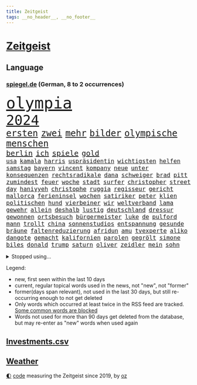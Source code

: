 ```yaml
---
title: Zeitgeist
tags: __no_header__, __no_footer__
---
```


# [Zeitgeist](https://oliz.io/zeitgeist/)

## Language

<h3><a href="https://www.spiegel.de" target="_blank">spiegel.de</a> (German, 8 to 2 occurrences)</h3>
<p style="font-family:monospace">
<span style="font-size:32pt"><a href="news_links.html#olympia" class="current">olympia</a></span>
<br>
<span style="font-size:28pt"><a href="news_links.html#2024" class="current">2024</a></span>
<br>
<span style="font-size:18pt"><a href="news_links.html#ersten" class="current">ersten</a></span>
<span style="font-size:18pt"><a href="news_links.html#zwei" class="current">zwei</a></span>
<span style="font-size:18pt"><a href="news_links.html#mehr" class="current">mehr</a></span>
<span style="font-size:18pt"><a href="news_links.html#bilder" class="current">bilder</a></span>
<span style="font-size:18pt"><a href="news_links.html#olympische" class="current">olympische</a></span>
<span style="font-size:18pt"><a href="news_links.html#menschen" class="current">menschen</a></span>
<br>
<span style="font-size:15pt"><a href="news_links.html#berlin" class="current">berlin</a></span>
<span style="font-size:15pt"><a href="news_links.html#ich" class="current">ich</a></span>
<span style="font-size:15pt"><a href="news_links.html#spiele" class="current">spiele</a></span>
<span style="font-size:15pt"><a href="news_links.html#gold" class="current">gold</a></span>
<br>
<span style="font-size:12pt"><a href="news_links.html#usa" class="current">usa</a></span>
<span style="font-size:12pt"><a href="news_links.html#kamala" class="current">kamala</a></span>
<span style="font-size:12pt"><a href="news_links.html#harris" class="current">harris</a></span>
<span style="font-size:12pt"><a href="news_links.html#uspräsidentin" class="current">uspräsidentin</a></span>
<span style="font-size:12pt"><a href="news_links.html#wichtigsten" class="current">wichtigsten</a></span>
<span style="font-size:12pt"><a href="news_links.html#helfen" class="current">helfen</a></span>
<span style="font-size:12pt"><a href="news_links.html#samstag" class="current">samstag</a></span>
<span style="font-size:12pt"><a href="news_links.html#bayern" class="current">bayern</a></span>
<span style="font-size:12pt"><a href="news_links.html#vincent" class="current">vincent</a></span>
<span style="font-size:12pt"><a href="news_links.html#kompany" class="current">kompany</a></span>
<span style="font-size:12pt"><a href="news_links.html#neue" class="current">neue</a></span>
<span style="font-size:12pt"><a href="news_links.html#unter" class="current">unter</a></span>
<span style="font-size:12pt"><a href="news_links.html#konsequenzen" class="current">konsequenzen</a></span>
<span style="font-size:12pt"><a href="news_links.html#rechtsradikale" class="current">rechtsradikale</a></span>
<span style="font-size:12pt"><a href="news_links.html#dana" class="new">dana</a></span>
<span style="font-size:12pt"><a href="news_links.html#schweiger" class="new">schweiger</a></span>
<span style="font-size:12pt"><a href="news_links.html#brad" class="current">brad</a></span>
<span style="font-size:12pt"><a href="news_links.html#pitt" class="current">pitt</a></span>
<span style="font-size:12pt"><a href="news_links.html#zumindest" class="current">zumindest</a></span>
<span style="font-size:12pt"><a href="news_links.html#feuer" class="current">feuer</a></span>
<span style="font-size:12pt"><a href="news_links.html#woche" class="current">woche</a></span>
<span style="font-size:12pt"><a href="news_links.html#stadt" class="current">stadt</a></span>
<span style="font-size:12pt"><a href="news_links.html#surfer" class="current">surfer</a></span>
<span style="font-size:12pt"><a href="news_links.html#christopher" class="current">christopher</a></span>
<span style="font-size:12pt"><a href="news_links.html#street" class="current">street</a></span>
<span style="font-size:12pt"><a href="news_links.html#day" class="current">day</a></span>
<span style="font-size:12pt"><a href="news_links.html#haniyyeh" class="new">haniyyeh</a></span>
<span style="font-size:12pt"><a href="news_links.html#christophe" class="new">christophe</a></span>
<span style="font-size:12pt"><a href="news_links.html#ruggia" class="new">ruggia</a></span>
<span style="font-size:12pt"><a href="news_links.html#regisseur" class="current">regisseur</a></span>
<span style="font-size:12pt"><a href="news_links.html#gericht" class="current">gericht</a></span>
<span style="font-size:12pt"><a href="news_links.html#mallorca" class="current">mallorca</a></span>
<span style="font-size:12pt"><a href="news_links.html#ferieninsel" class="new">ferieninsel</a></span>
<span style="font-size:12pt"><a href="news_links.html#wochen" class="current">wochen</a></span>
<span style="font-size:12pt"><a href="news_links.html#satiriker" class="new">satiriker</a></span>
<span style="font-size:12pt"><a href="news_links.html#peter" class="current">peter</a></span>
<span style="font-size:12pt"><a href="news_links.html#klien" class="new">klien</a></span>
<span style="font-size:12pt"><a href="news_links.html#politischen" class="current">politischen</a></span>
<span style="font-size:12pt"><a href="news_links.html#hund" class="current">hund</a></span>
<span style="font-size:12pt"><a href="news_links.html#vierbeiner" class="new">vierbeiner</a></span>
<span style="font-size:12pt"><a href="news_links.html#wir" class="current">wir</a></span>
<span style="font-size:12pt"><a href="news_links.html#weltverband" class="current">weltverband</a></span>
<span style="font-size:12pt"><a href="news_links.html#lama" class="current">lama</a></span>
<span style="font-size:12pt"><a href="news_links.html#gewehr" class="current">gewehr</a></span>
<span style="font-size:12pt"><a href="news_links.html#allein" class="current">allein</a></span>
<span style="font-size:12pt"><a href="news_links.html#deshalb" class="current">deshalb</a></span>
<span style="font-size:12pt"><a href="news_links.html#lustig" class="current">lustig</a></span>
<span style="font-size:12pt"><a href="news_links.html#deutschland" class="current">deutschland</a></span>
<span style="font-size:12pt"><a href="news_links.html#dressur" class="new">dressur</a></span>
<span style="font-size:12pt"><a href="news_links.html#gewonnen" class="current">gewonnen</a></span>
<span style="font-size:12pt"><a href="news_links.html#ortsbesuch" class="new">ortsbesuch</a></span>
<span style="font-size:12pt"><a href="news_links.html#bürgermeister" class="current">bürgermeister</a></span>
<span style="font-size:12pt"><a href="news_links.html#luke" class="current">luke</a></span>
<span style="font-size:12pt"><a href="news_links.html#de" class="current">de</a></span>
<span style="font-size:12pt"><a href="news_links.html#pulford" class="new">pulford</a></span>
<span style="font-size:12pt"><a href="news_links.html#mann" class="current">mann</a></span>
<span style="font-size:12pt"><a href="news_links.html#trollt" class="new">trollt</a></span>
<span style="font-size:12pt"><a href="news_links.html#china" class="current">china</a></span>
<span style="font-size:12pt"><a href="news_links.html#sonnenstudios" class="new">sonnenstudios</a></span>
<span style="font-size:12pt"><a href="news_links.html#entspannung" class="current">entspannung</a></span>
<span style="font-size:12pt"><a href="news_links.html#gesunde" class="current">gesunde</a></span>
<span style="font-size:12pt"><a href="news_links.html#bräune" class="new">bräune</a></span>
<span style="font-size:12pt"><a href="news_links.html#faltenreduzierung" class="new">faltenreduzierung</a></span>
<span style="font-size:12pt"><a href="news_links.html#afridun" class="new">afridun</a></span>
<span style="font-size:12pt"><a href="news_links.html#amu" class="new">amu</a></span>
<span style="font-size:12pt"><a href="news_links.html#tvexperte" class="current">tvexperte</a></span>
<span style="font-size:12pt"><a href="news_links.html#aliko" class="new">aliko</a></span>
<span style="font-size:12pt"><a href="news_links.html#dangote" class="new">dangote</a></span>
<span style="font-size:12pt"><a href="news_links.html#gemacht" class="current">gemacht</a></span>
<span style="font-size:12pt"><a href="news_links.html#kalifornien" class="current">kalifornien</a></span>
<span style="font-size:12pt"><a href="news_links.html#parolen" class="current">parolen</a></span>
<span style="font-size:12pt"><a href="news_links.html#gegrölt" class="current">gegrölt</a></span>
<span style="font-size:12pt"><a href="news_links.html#simone" class="current">simone</a></span>
<span style="font-size:12pt"><a href="news_links.html#biles" class="current">biles</a></span>
<span style="font-size:12pt"><a href="news_links.html#donald" class="current">donald</a></span>
<span style="font-size:12pt"><a href="news_links.html#trump" class="current">trump</a></span>
<span style="font-size:12pt"><a href="news_links.html#saturn" class="current">saturn</a></span>
<span style="font-size:12pt"><a href="news_links.html#oliver" class="current">oliver</a></span>
<span style="font-size:12pt"><a href="news_links.html#zeidler" class="current">zeidler</a></span>
<span style="font-size:12pt"><a href="news_links.html#mein" class="current">mein</a></span>
<span style="font-size:12pt"><a href="news_links.html#sohn" class="current">sohn</a></span>
</p>
<details>
<summary>Stopped using...</summary>
<p class="former" style="font-size:12pt">
echte(1381) arm(1380) bereich(1380) konzerne(1380) beobachten(1379) erfahrungen(1379) fünfte(1379) punkte(1379) besorgt(1378) bessere(1378) draußen(1378) internationaler(1378) rest(1378) tieren(1378) verweigert(1378) angeklagter(1377) queen(1377) nationen(1376) verhandelt(1376) cdupolitiker(1375) entgegen(1375) entschuldigt(1375) gerhard(1375) interesse(1375) verpassen(1375) 04(1374) dementiert(1374) elfmeter(1374) jedem(1374) liste(1374) polizeieinsatz(1374) tschechien(1374) verhältnis(1374) fliehen(1373) hacker(1373) kassiert(1373) mahnt(1373) arsenal(1372) ersetzen(1372) gewissen(1372) geändert(1372) konflikte(1372) rom(1372) steigende(1372) träumen(1372) untersuchungsausschuss(1372) verschieben(1372) villa(1372) wechseln(1372) 2017(1371) anbieter(1371) kleines(1371) kritisierte(1371) landen(1371) landkreis(1371) respekt(1371) räumen(1371) sinnvoll(1371) strafen(1371) vermeiden(1371) eng(1370) radikal(1370) trennt(1370) verlängerung(1370) angeblichen(1369) freilassung(1369) härter(1369) ii(1369) vermuten(1369) verurteilte(1369) überlebte(1369) getrennt(1368) hinterher(1368) polens(1368) erkrankt(1367) verbreiten(1366) 1500(1365) fragt(1365) aufgehoben(1364) geburt(1364) haushalte(1364) litauen(1364) trennung(1363) drastisch(1362) ägypten(1362) wiederholt(1361) todesopfer(1360) überholt(1360) half(1359) kommende(1359) wahrscheinlich(1359) mangel(1358) überschwemmungen(1358) exporte(1357) antisemitismus(1356) aufhalten(1356) brach(1356) affäre(1355) änderungen(1353) handel(1352) syrer(1352) landete(1351) not(1351) auflagen(1350) halbe(1346) abhängig(1345) beitrag(1344) leider(1343) herausforderung(1338) bewegt(1332) entspannt(1326) überfordert(1325) gebieten(1321) last(1309) billiger(1306) ausweg(1305) diagnose(1266) autobauer(1262) estland(1245) zusammenbruch(1234) fußballnationalmannschaft(1174) lediglich(1155) videoaufnahmen(1139) cup(1094) dörfer(1073) entlastung(1068) nachspielzeit(1065) börsen(1050) zorn(1043) nachmittag(1039) entlasten(1031) demo(1018) beider(1009) elke(1001) heidenreich(1001) lädt(990) unbekannter(990) russisches(983) tödlichem(981) euländer(980) laura(967) vatikan(965) außenministerium(961) einziger(956) finnland(954) kanzlers(940) erschwert(936) lemke(920) geschenk(908) herausgefunden(894) ergeben(893) überzeugung(893) vereinigung(875) königsklasse(838) günstiger(836) niedersächsischen(835) erlauben(826) durchsuchen(817) regieren(810) dahin(805) sylt(790) verzweiflung(784) cannabis(780) debattiert(778) kühnert(773) sexuell(769) ulrich(768) galten(765) nationale(759) unentschieden(750) fassungslos(737) erlegen(733) kämpferisch(733) hände(704) tobias(696) antarktis(691) talkshow(684) gerechtfertigt(683) eingreifen(681) yorker(677) feierten(675) machtmissbrauch(670) monika(668) emissionen(666) quer(662) angreifen(655) besatzung(651) katze(650) knappe(640) auszeichnung(639) spielzeug(615) uskonzern(615) rudi(613) gesprengt(611) bewirken(604) wirtschaftliche(600) pop(592) flogen(589) abschiebungen(587) auflaufen(585) erheben(579) überschritten(571) praxis(570) beliebter(568) rekordhoch(567) pokal(565) renommierte(564) viertagewoche(563) völler(561) gebühren(557) hilfsorganisation(551) erleidet(546) wand(546) landwirte(545) befasst(540) freier(539) schwache(536) weimar(533) startups(532) schweres(525) beitritt(517) verzögerung(515) stillstand(514) unterbrechung(509) überschattet(506) beigetragen(497) rio(497) fakten(493) kindergrundsicherung(491) optionen(488) kassen(487) erwarteten(484) asylpolitik(472) boomt(471) startete(467) reuß(464) rahmen(463) tickets(454) staatsbürger(449) straßenverkehr(445) court(444) kolleginnen(442) horror(440) ikone(439) optimismus(436) katrin(435) vollem(433) expertengremium(432) mühe(431) hamm(426) nachbesserungen(426) spektakulären(426) strompreise(425) fossile(423) prognostiziert(422) angelegt(420) bekennt(411) qualifiziert(410) website(408) qualität(406) ausschließen(405) abgewehrt(398) abschaffen(398) kurve(398) indischer(395) anschluss(392) überlegen(390) obersten(388) steve(388) abends(385) gesellschaftliche(384) toronto(383) benachteiligt(381) prägte(379) soziologe(379) abgesehen(378) ankunft(376) xiii(373) zulieferer(373) besiegen(371) luka(369) verkehrswende(368) travis(365) gerichts(364) atlanta(363) metropole(361) ausgehandelt(359) unterscheiden(358) einzuführen(355) lagen(355) football(353) wirtschaftsweise(353) butter(348) torwart(348) pauli(340) kandidiert(334) verglichen(330) wirbel(330) eigentor(329) israeli(329) welten(329) antonio(326) verkehrsunfall(324) zusammengebrochen(323) dirk(322) rucksack(322) afdchef(321) fame(321) gewechselt(320) beute(317) 03(316) generalbundesanwalt(314) tvsender(314) phänomen(312) zypern(310) fußballfans(308) schlechtesten(306) spdgeneralsekretär(304) belästigt(301) düsteren(300) 1994(299) comedian(299) organisatoren(297) wehrpflicht(296) population(293) bulls(289) volle(288) antisemitischer(287) erkältung(286) israelischer(285) sanitäter(285) aufruhr(284) ebay(284) raumstation(284) hinterlässt(283) instrument(283) rekordzahl(281) orlando(279) historikerin(276) intern(275) kelce(273) usrepräsentantenhaus(271) stimmte(270) nominierung(269) großzügigen(268) tanzen(267) wilde(267) achtzigerjahre(266) höchster(266) streifenwagen(266) mancherorts(265) stadien(264) bezirk(263) mentale(261) 1990(260) regierungserklärung(258) mohammad(257) sofia(257) zölle(257) gdl(256) hamasgeisel(252) kiboom(252) versammelt(252) option(250) gdlchef(245) schwindet(245) weselsky(245) db(243) kritischer(243) strengen(243) perry(239) unrwa(239) crown(238) fluggäste(238) unterschätzt(238) kliniken(236) doppelter(235) staatsanwälte(234) 2012(233) psychologe(233) ausschlussverfahren(232) torjäger(232) eier(230) haftstrafen(229) netflixserie(229) helsinki(228) bett(227) finanzieren(227) verabschiedung(225) weiterkommen(225) wählerinnen(225) begrenzung(224) benedikt(224) dfbteam(224) genozid(224) janeiro(224) kündigungen(224) aires(222) buenos(222) fach(221) ausgewählt(220) beteiligen(220) eupolitiker(220) dialoge(218) gerichtssaal(218) stanley(218) zuversichtlich(216) geschlechtsverkehr(215) ausgleich(214) südosten(212) einsparungen(211) positives(211) rauch(211) verena(210) abgeordneter(209) buchempfehlungen(209) walk(209) blockbuster(208) durchgeführt(208) erfinder(208) misshandlungen(208) staatssekretär(208) flagge(207) kragen(205) trailer(205) trio(205) göringeckardt(204) erfuhr(202) immunität(202) zurückgewiesen(202) eingezogen(201) oslo(201) erholt(197) füllen(197) umfangreiche(197) verstößt(197) humanitärer(195) statistischem(195) mysteriöser(194) maersk(192) sogenanntes(192) gebrauch(191) linien(191) öffnete(191) gebrannt(190) platzen(190) therapien(190) schlappe(189) spacey(189) taipeh(189) gründet(188) hochwasser(187) begrenzt(186) rüstungsexporte(186) spiegelkorrespondentin(184) wüten(183) zählte(183) lecker(182) betreffen(181) autoritär(180) halbinsel(179) nachzudenken(179) ritual(179) triumphieren(179) niemals(178) 400000(176) kaltes(176) leonardo(173) leroy(173) sané(173) klamotten(171) spione(171) fusion(170) erzbistum(169) landwirt(169) festhalten(168) kanadische(168) ausgrenzung(167) prallte(167) gespendet(166) horrorfilm(166) protestierende(166) verwandte(166) kapitulation(165) original(165) potsdamer(165) rechtsaußenpartei(165) bodenpersonal(163) milch(162) ohrringe(162) hauptdarstellerin(161) besetztes(160) rechtens(160) regierungsflieger(160) australier(159) verewigt(158) afdmann(157) bundestagsabgeordnete(157) gefälschte(157) jena(157) umweg(157) wilden(157) wovon(157) andre(156) konstruiert(156) leichnam(156) trainers(156) zurückziehen(156) parkinson(155) karriereende(154) grausamen(151) plänen(151) inhalt(149) populisten(149) siegtreffer(149) verhagelt(149) begeistern(148) philippe(148) olivia(147) signapleite(147) wohnmobil(147) bitcoins(146) eugipfel(146) facebookkonzern(146) gefeuert(146) raf(145) wiederum(145) anwenden(143) apotheker(143) assange(143) meidet(143) schöpft(142) steuersenkungen(142) sätze(142) schwerverletzte(141) 129(140) magnus(140) missachtet(140) zoo(140) garweg(139) stromnetze(139) wangerooge(139) daniels(138) erfolgsgeschichte(138) klette(138) sportartikelhersteller(137) vorlieben(137) agenda(136) auffälligen(136) widerstände(136) günter(135) kostüm(135) flotte(134) unverzüglich(134) außergewöhnliches(133) erhalt(133) hollywoodfilmen(132) limburg(132) tasche(132) mitspieler(131) prorussischen(131) 54(130) einfuhr(130) generelle(130) heilbronn(130) lud(130) mehrarbeit(130) sprang(130) dienen(129) insolvenzen(129) mccartney(129) regisseure(129) sarah(129) zecken(129) zig(129) 35jährige(128) academy(128) leib(128) biss(127) gewalttat(127) märkte(127) rüstung(127) wikileaksgründer(127) anschließenden(126) künstlich(126) usarmee(126) runter(125) bulgarien(124) ehen(124) entlang(124) gigantische(124) andrej(123) puigdemont(123) flugzeugbauer(122) beruflich(120) gebt(120) getäuscht(120) halbzeit(120) kigenerierte(120) löhne(120) schmerzensgeld(120) hafens(119) krankheitserreger(119) nordosten(119) ausfindig(118) havarie(118) lautete(118) autoindustrie(117) indirekt(117) auflage(116) kümmerte(116) mitsotakis(116) spitzenkandidaten(116) vergehens(116) award(115) matchwinner(115) ablösen(114) katalanische(114) zucker(114) bestandsaufnahme(112) parteifreunde(112) schmerzt(112) schnitzer(112) abitur(111) auschwitz(111) pier(111) public(111) viewing(111) abheben(110) amts(110) boss(110) geprägten(110) separatisten(110) 2003(109) alleinerziehende(109) bedenklich(109) britischem(109) unvermittelt(109) antreibt(108) komplizierter(108) nominierten(108) amnestie(107) carlsen(107) kontrollieren(107) passagieren(107) jenem(106) steuergeld(106) abgebrannt(105) dialog(105) pille(105) stammende(105) techkonzerne(105) gärtnern(104) prostituierte(104) rüstungskonzern(104) integration(103) selbstverständlichkeit(103) verkleinern(103) aufgebracht(102) blutiges(102) demonstrierende(102) faktencheck(102) nike(102) parlaments(102) potenzial(102) rüdiger(102) school(102) dominik(101) entführen(101) fahrrad(101) vorgezogenen(101) footballstar(100) ruhrgebiet(100) katja(99) anpfiff(98) cafés(98) organspende(98) sammlung(98) konvoi(97) medienfirma(97) paket(97) quiet(97) strafrechts(97) ernannt(95) bürgerkrieg(94) gerne(94) herrsche(94) katastrophale(94) schämen(93) überraschender(93) 1974(92) 44(92) achtjähriger(92) wecken(92) üblich(92) beseitigen(91) klimafonds(91) mahnwache(91) zulegen(91) anlegestelle(90) boston(90) motivation(90) podcastserie(90) punktzahl(90) ungleich(90) verhört(90) verzögerte(90) fronten(89) gletschern(89) jam(89) macau(89) marilyn(89) mitgeteilt(89) monroe(89) pearl(89) platzverweise(89) usmilliardär(89) zurückzubekommen(89) agassi(88) eindrucksvolle(88) empfehlenswert(88) hindernis(88) bayerischer(87) figuren(87) gucken(87) 11freunde(86) baltische(86) chinese(86) gewertet(86) handwerk(86) haushalten(86) kirchen(86) scham(86) technischen(86) unterschätzen(86) blendend(85) chrupalla(85) einberufen(85) energieträger(85) gezüchtet(85) hochentwickelte(85) project(85) roy(85) spdspitze(85) tino(85) weigerte(85) bannon(84) bronny(84) bystron(84) draft(84) packten(84) petr(84) pflegetochter(84) engel(83) fischkutter(83) nbadraft(83) schwerverletzter(83) sperrung(83) strafstoß(83) 97(82) abnehmen(82) anschläge(82) motiviert(82) nachspiel(82) teilnehmern(82) abhaken(81) countrysänger(81) initiativen(81) orthodoxe(81) sexszenen(81) vergisst(81) verlobung(81) werbezwecken(81) zukunftsaussichten(81) aufbau(80) beunruhigend(80) entzündete(80) fatale(80) genf(80) großartig(80) serienkiller(80) städtische(80) usgericht(80) überflutungen(80) bahnstrecke(79) children(79) eike(79) einlenken(79) herzstillstand(79) kandidatinnen(79) save(79) spielfilm(79) stahl(79) szenarien(79) tvserien(79) umweltministerin(79) angeschlagenen(78) begünstigt(78) bußgeld(78) södolf(78) ängstlichen(78) begegnungen(77) darstellt(77) eisaugen(77) fuchs(77) kriselnden(77) normalität(77) schlägen(77) wirkungslos(77) beobachtung(76) eurozone(76) rächte(76) afdspitzenpolitiker(75) gezielten(75) grimes(75) usmanager(75) 34jährige(74) bmw(73) denkwürdigen(73) joker(73) kooperativ(73) tiflis(73) trank(73) abkassieren(72) aufschrei(72) ausfiel(72) kriterien(72) mittelfeldspieler(72) revanchiert(72) trockenheit(72) umliegende(72) bankfiliale(71) becher(71) beeren(71) generalvikar(71) rangeleien(71) strich(71) tonnenschwere(71) trends(71) unterbricht(71) videobeweis(71) witch(71) brennstoffe(70) dreckige(70) euphorie(70) liedermacher(70) mexikanischer(70) signagründer(70) videoschiedsrichter(70) vorfalls(70) einbrecher(69) eskalieren(69) feuerwerk(69) schränkt(69) spiegelspitzengespräch(69) annkatrin(68) erdgas(68) hathaway(68) hervorgebracht(68) schottische(68) soundtrack(68) beschuldigten(67) führungsebene(67) manövriert(67) packt(67) rangnick(67) verschlossenen(67) weltantidopingagentur(67) böller(66) celsius(66) finanzskandal(66) kryptowährung(66) psychologen(66) regierungskrise(66) eingriffen(65) liest(65) meisterschaften(65) mercedesbenz(65) neugeborenes(65) var(65) ausgabe(64) beleuchtet(64) botschafterin(64) entgegenzusetzen(64) perioden(64) schmiergeld(64) verbessert(64) versprochenen(64) weltberühmte(64) zutrauen(64) ü70(64) arian(63) forschenden(63) landsleute(63) mieser(63) pazifikinsel(63) taktik(63) verdachtsfall(63) enorme(62) lebensbedrohliche(62) mitbewerber(62) späten(62) taktische(62) titelkandidaten(62) turin(62) dunkelziffer(61) gipfelkreuz(61) kulturgut(61) simulierten(61) topmanagern(61) türmt(61) festgefahren(60) unerwarteter(60) bekämen(59) cdupolitikerin(59) spielerinnen(59) ecken(58) eubeitritt(58) familiären(58) palästinensern(58) treiber(58) defizite(57) eigenheim(57) europäisches(57) priesters(57) befriedigend(56) deutschjüdischen(56) enthüllungen(56) geschleust(56) reus(56) umweltauflagen(56) vors(56) überflutete(56) antiisraelische(55) topteam(55) wahlhelfer(55) entzündet(54) genehmigen(54) papiere(54) river(54) roßmann(54) sciences(54) sechsjährigen(54) torschütze(54) verbots(54) bundesparteitag(53) erdabgewandten(53) erdabgewandter(53) fußballspiele(53) gefundene(53) gesundheitssystem(53) joseph(53) mogelpackungen(53) shrinkflation(53) verwirklicht(53) geistlichen(52) hausdach(52) initiator(52) miniserie(52) toxische(52) unterzeichnen(52) verschärfung(52) ausgesagt(51) benimmregeln(51) durchsuchungen(51) haushaltsverhandlungen(51) kleinstadt(51) leclerc(51) mieterinnen(51) reuters(51) safe(51) tendenz(51) verheißt(51) waldbränden(51) esther(50) interaktiv(50) lautstärke(50) mossack(50) panama(50) papers(50) rentenalter(50) sedlaczek(50) verletzen(50) versprechungen(50) zornig(50) datingapps(49) gehackt(49) kapitolsturms(49) kategorie(49) korrekt(49) meisterwerke(49) tvangebot(49) feinstaub(48) funktionär(48) googles(48) grundrechte(48) krimi(48) langjähriger(48) manches(48) 95jährige(47) akademiker(47) alleinerziehenden(47) pflaster(47) aussi(46) brüche(46) entwirft(46) moi(46) slowenien(46) typischen(46) musikindustrie(45) schönen(45) schutzsuchende(44) toxisch(44) tvduelle(44) unbekleidet(44) unverantwortlich(44) wirtschaftsweisen(44) zwingend(44) 66(43) basketballliga(43) beruhigt(43) brüste(43) gehörenden(43) griechischen(43) jacques(43) kleingarten(43) saga(43) sprengen(43) uspier(43) 17000(42) caso(42) digitalkonzerne(42) ersatzlos(42) familienpodcast(42) gastroback(42) offenbarte(42) streamer(42) verteilen(42) brandgefahr(41) grandezza(41) hunter(41) irres(41) neukaledonien(41) plünderungen(41) verschwundenem(41) zugefügt(41) biere(40) eishockeystar(40) evakuierungen(40) fähren(40) hurrikansaison(40) klimaneutral(40) kombination(40) month(40) sturzfluten(40) supreme(40) unwohlsein(40) überraschungsauftritt(40) palma(39) pony(39) realitätscheck(39) schwänzen(39) teurere(39) urnengang(39) bundestagsabgeordneten(38) feuerwerkskörper(38) kigenerierten(38) reichsbürgernetzwerk(38) schenker(38) eingefädelt(37) filmfest(37) frisst(37) grölten(37) mitgespielt(37) potenziell(37) überseegebiet(37) doppelspitze(36) double(36) guckt(36) haustieren(36) richterspruch(36) rückte(36) tropensturm(36) unterspült(36) abläufe(35) bahnlogistiktochter(35) ereignisse(35) haverbeck(35) wohnt(35) besteigt(34) digitalwährung(34) großartigen(34) kampfansage(34) missbrauchstäter(34) dwd(33) nationalistischen(33) nervös(33) rechtsstaat(33) tennisbälle(33) typen(33) anhaltenden(32) freiheitsstrafen(32) gehaltserhöhung(32) listen(32) spdfraktion(32) traurige(32) schlauchboot(31) seitenlinie(31) d'agostino(30) geschätzt(30) getrennte(30) heiner(30) innenverteidiger(30) klimaschädlich(30) millionenfach(30) hartnäckigen(29) hayer(29) ita(29) tanken(29) übte(29) ansiedeln(28) bestsellerautorin(28) kaufte(28) klammen(28) schrei(28) seltenheit(28) tragische(28) einrichtungen(27) fußballstadien(27) kitraining(27) kriegsgebiet(27) nutzerdaten(27) staatsbürgerschaft(27) wohnhäusern(27) einbürgerung(26) grünenabgeordnete(26) kriegsfall(26) liebende(26) niedrigerem(26) popularität(26) celtics(25) deutschkolumne(25) einfachere(25) gegenstände(25) kletterte(25) stockende(25) transporter(25) traumpaar(25) chang'e6(24) grugahalle(24) kongresses(24) missachtung(24) qualitäten(24) susanne(24) tödlichsten(24) weltmeistern(24) einzelkritik(23) fremdelt(23) heranwachsenden(23) linkenchefin(23) vogtland(23) zurücktreten(23) zverevs(23) angelina(22) argamani(22) bleibe(22) einsatzbereit(22) gelaufen(22) intensiver(22) jolie(22) noa(22) objektiv(22) zusammenhängt(22) dfbsportdirektor(21) eingespielt(21) fußballspiel(21) babypause(20) col(20) flugzeugabsturz(20) furcht(20) galibier(20) gesa(20) horrende(20) jusochef(20) nachtzug(20) nachtzüge(20) rechtspopulist(20) tsv(20) waffenrecht(20) fußballnationalelf(19) übertragung(19) auftauchte(18) gerichtliche(18) hürzeler(18) kanzlei(18) kommentatoren(18) leeren(18) pixar(18) pixarfilm(18) saubere(18) teamgeist(18) toptalents(18) zertifiziert(18) beifahrer(17) briefzustellung(17) euaußengrenze(17) fragebogen(17) länderspiel(17) örtlich(17) achte(16) albaniens(16) brüllten(16) emtitel(16) etappen(16) lewandowski(16) liedern(16) strafzöllen(16) ähnliches(16) anfragen(15) boomer(15) durchzusetzen(15) markiert(15) mitgliederbegehren(15) naomi(15) ausziehen(14) kolumnistin(14) sanieren(14) schockierend(14) schweinsteiger(14) sehnt(14) unberechenbare(14) entlädt(13) geiselnehmer(13) intensives(13) jungstars(13) kapitulieren(13) neuzulassungen(13) schlummert(13) südkoreanischer(13) abiturzeugnisse(12) aufenthaltserlaubnis(12) billige(12) byd(12) franchise(12) renoviert(12) schleudern(12) unzufriedenheit(12) abzuschieben(11) bundestagsvize(11) cop(11) emgruppe(11) emvorrunde(11) fremdeln(11) taylorswiftkonzert(11) warfen(11) wetterextreme(11) örtliche(11)
</p>
</details>
<p>Legend:
<ul>
<li><span class="new">new</span>, first seen within the last 10 days</li>
<li><span class="current">current</span>, regular topical words used in the news, not "new", not "former"</li>
<li><span class="former">former(days span relevant)</span>, not used in the last 30 days, but still re-occurring enough to not get deleted</li>
<li>Only words which occurred at least twice in the RSS feed are tracked. <a href="language/filters.py">Some common words are blocked</a></li>
<li>Words not used for more than 90 days get deleted from the database, but may re-enter as "new" words when used again</li>
</ul>
</p>

## [Investments](investments.html)[.csv](investments.csv)

## [Weather](weather.html)

<footer>
<a href="javascript:toggleTheme()" class="nav">🌓</a>
<a href="https://github.com/ooz/zeitgeist">code</a> measuring the Zeitgeist since 2019, by <a href="https://oliz.io">oz</a>
</footer>
